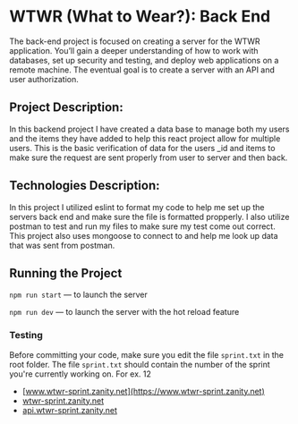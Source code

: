 # WTWR (What to Wear?): Back End

The back-end project is focused on creating a server for the WTWR application. You’ll gain a deeper understanding of how to work with databases, set up security and testing, and deploy web applications on a remote machine. The eventual goal is to create a server with an API and user authorization.

## Project Description:

In this backend project I have created a data base to manage both my users and the items they have added to help this react project allow for multiple users. This is the basic verification of data for the users \_id and items to make sure the request are sent properly from user to server and then back.

## Technologies Description:

In this project I utilized eslint to format my code to help me set up the servers back end and make sure the file is formatted propperly. I also utilize postman to test and run my files to make sure my test come out correct. This project also uses mongoose to connect to and help me look up data that was sent from postman.

## Running the Project

`npm run start` — to launch the server

`npm run dev` — to launch the server with the hot reload feature

### Testing

Before committing your code, make sure you edit the file `sprint.txt` in the root folder. The file `sprint.txt` should contain the number of the sprint you're currently working on. For ex. 12

- [www.wtwr-sprint.zanity.net](https://www.wtwr-sprint.zanity.net)
- [wtwr-sprint.zanity.net](https://wtwr-sprint.zanity.net)
- [api.wtwr-sprint.zanity.net](https://api.wtwr-sprint.zanity.net)
